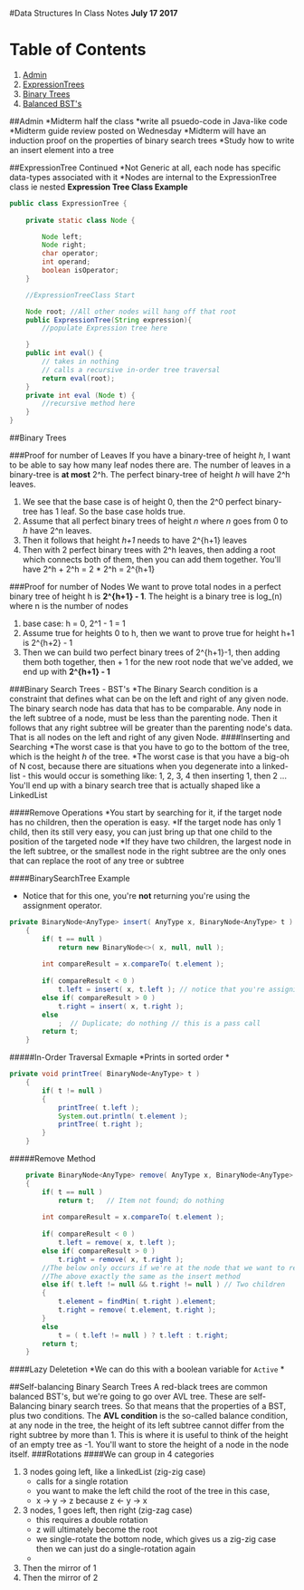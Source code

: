 #Data Structures In Class Notes
**July 17 2017**

# Table of Contents
1. [Admin](#admin)
2. [ExpressionTrees](#expressiontree-continued)
3. [Binary Trees](#binary-search-tree)
4. [Balanced BST's](#self-balancing-binary-search-trees)

##Admin
*Midterm half the class
*write all psuedo-code in Java-like code
*Midterm guide review posted on Wednesday
*Midterm will have an induction proof on the properties of binary search trees
*Study how to write an insert element into a tree

##ExpressionTree Continued
*Not Generic at all, each node has specific data-types associated with it
*Nodes are internal to the ExpressionTree class ie nested
**Expression Tree Class Example**
```Java
public class ExpressionTree {
	
	private static class Node {

		Node left;
		Node right;
		char operator;
		int operand;
		boolean isOperator;
	}

	//ExpressionTreeClass Start

	Node root; //All other nodes will hang off that root
	public ExpressionTree(String expression){
		//populate Expression tree here

	}
	public int eval() {
		// takes in nothing
		// calls a recursive in-order tree traversal
		return eval(root);
	}
	private int eval (Node t) {
		//recursive method here
	}
}
```

##Binary Trees

###Proof for number of Leaves
If you have a binary-tree of height _h_, I want to be able to say how many leaf nodes there are. The number of leaves in a binary-tree is **at most** 2^h. The perfect binary-tree of height _h_ will have 2^h leaves.
1. We see that the base case is of height 0, then the 2^0 perfect binary-tree has 1 leaf. So the base case holds true.
2. Assume that all perfect binary trees of height _n_ where _n_ goes from 0 to _h_ have 2^n leaves.
3. Then it follows that height _h+1_ needs to have 2^{h+1} leaves
4. Then with 2 perfect binary trees with 2^h leaves, then adding a root which connects both of them, then you can add them together. You'll have 2^h + 2^h = 2 * 2^h = 2^{h+1}

###Proof for number of Nodes
We want to prove total nodes in a perfect binary tree of height h is **2^{h+1} - 1**. The height is a binary tree is log_(n) where n is the number of nodes
1. base case: h = 0, 2^1 - 1 = 1
2. Assume true for heights 0 to h, then we want to prove true for height h+1 is 2^{h+2} - 1
3. Then we can build two perfect binary trees of 2^{h+1}-1, then adding them both together, then + 1 for the new root node that we've added, we end up with **2^{h+1} - 1**

###Binary Search Trees - BST's
*The Binary Search condition is a constraint that defines what can be on the left and right of any given node. The binary search node has data that has to be comparable. Any node in the left subtree of a node, must be less than the parenting node. Then it follows that any right subtree will be greater than the parenting node's data. That is all nodes on the left and right of any given Node.
####Inserting and Searching
*The worst case is that you have to go to the bottom of the tree, which is the height _h_ of the tree.
*The worst case is that you have a big-oh of N cost, because there are situations when you degenerate into a linked-list
	- this would occur is something like: 1, 2, 3, 4 then inserting 1, then 2 ... You'll end up with a binary search tree that is actually shaped like a LinkedList

####Remove Operations
*You start by searching for it, if the target node has no children, then the operation is easy.
*If the target node has only 1 child, then its still very easy, you can just bring up that one child to the position of the targeted node
*If they have two children, the largest node in the left subtree, or the smallest node in the right subtree are the only ones that can replace the root of any tree or subtree

####BinarySearchTree Example
* Notice that for this one, you're **not** returning you're using the assignment operator.
```Java
private BinaryNode<AnyType> insert( AnyType x, BinaryNode<AnyType> t )
    {
        if( t == null )
            return new BinaryNode<>( x, null, null );
        
        int compareResult = x.compareTo( t.element );
            
        if( compareResult < 0 )
            t.left = insert( x, t.left ); // notice that you're assigning here, not returning
        else if( compareResult > 0 )
            t.right = insert( x, t.right );
        else
            ;  // Duplicate; do nothing // this is a pass call
        return t;
    }
```

#####In-Order Traversal Exmaple
*Prints in sorted order
*
```Java
private void printTree( BinaryNode<AnyType> t )
    {
        if( t != null )
        {
            printTree( t.left );
            System.out.println( t.element );
            printTree( t.right );
        }
    }
```

#####Remove Method
```Java
    private BinaryNode<AnyType> remove( AnyType x, BinaryNode<AnyType> t )
    {
        if( t == null )
            return t;   // Item not found; do nothing
            
        int compareResult = x.compareTo( t.element );
            
        if( compareResult < 0 )
            t.left = remove( x, t.left );
        else if( compareResult > 0 )
            t.right = remove( x, t.right );
        //The below only occurs if we're at the node that we want to remove
        //The above exactly the same as the insert method
        else if( t.left != null && t.right != null ) // Two children
        {
            t.element = findMin( t.right ).element;
            t.right = remove( t.element, t.right );
        }
        else
            t = ( t.left != null ) ? t.left : t.right;
        return t;
    }
```

####Lazy Deletetion
*We can do this with a boolean variable for ``Active``
*

##Self-balancing Binary Search Trees
A red-black trees are common balanced BST's, but we're going to go over AVL tree. These are self-Balancing binary search trees. So that means that the properties of a BST, plus two conditions. The **AVL condition** is the so-called balance condition, at any node in the tree, the height of its left subtree cannot differ from the right subtree by more than 1. This is where it is useful to think of the height of an empty tree as -1. You'll want to store the height of a node in the node itself. 
###Rotations
####We can group in 4 categories
1. 3 nodes going left, like a linkedList (zig-zig case)
	- calls for a single rotation
	- you want to make the left child the root of the tree in this case,
	- x -> y -> z because z <- y -> x
2. 3 nodes, 1 goes left, then right (zig-zag case)
	- this requires a double rotation
	- z will ultimately become the root
	- we single-rotate the bottom node, which gives us a zig-zig case then we can just do a single-rotation again
	- 
3. Then the mirror of 1
4. Then the mirror of 2

